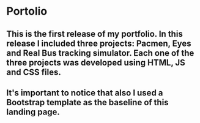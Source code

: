 # Portolio
## This is the first release of my portfolio. In this release I included three projects: Pacmen, Eyes and Real Bus tracking simulator. Each one of the three projects was developed using HTML, JS and CSS files. 
## It's important to notice that also I used a Bootstrap template as the baseline of this landing page. 
